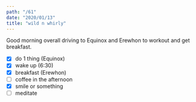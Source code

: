 ```yaml
---
path: "/61"
date: "2020/01/13"
title: "wild n whirly"
---
```


Good morning overall driving to Equinox and Erewhon to workout and get breakfast.

- [x] do 1 thing (Equinox)
- [x] wake up (6:30)
- [x] breakfast (Erewhon)
- [ ] coffee in the afternoon
- [x] smile or something
- [ ] meditate
